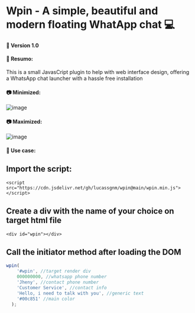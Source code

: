 # Wpin - A simple, beautiful and modern floating WhatApp chat :computer:
#### 🚀 Version 1.0

#### 📖 Resumo:

This is a small JavasCript plugin to help with web interface design, offering a WhatsApp chat launcher with a hassle free installation



#### 📷 Minimized:
![image](https://user-images.githubusercontent.com/47739034/129415668-99da29f6-0983-48b8-9976-a4a44ae327cd.png)

#### 📷 Maximized:
![image](https://user-images.githubusercontent.com/47739034/129415606-02853128-8bfc-460e-9131-f205cfa02730.png)


#### 🏃 Use case:

## Import the script:
`<script src="https://cdn.jsdelivr.net/gh/lucassgnm/wpin@main/wpin.min.js"></script>`

## Create a div with the name of your choice on target html file
`<div id="wpin"></div>`

## Call the initiator method after loading the DOM
```javascript
wpin(
    '#wpin', //target render div
    000000000, //whatsapp phone number
    'Jheny', //contact phone number
    'Customer Service', //contact info
    'Hello, i need to talk with you', //generic text
    '#00c851' //main color
  );
  ```


